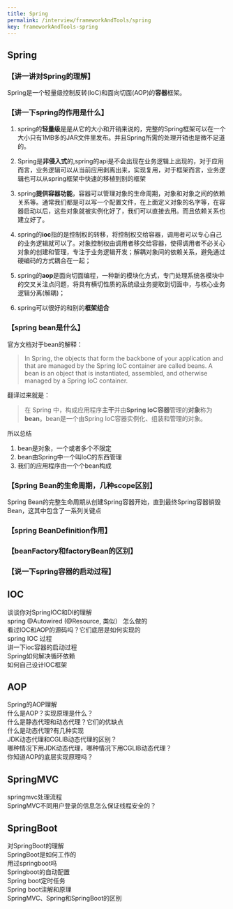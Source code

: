 ```yaml
---
title: Spring
permalink: /interview/frameworkAndTools/spring
key: frameworkAndTools-spring
---
```


## Spring

### 【讲一讲对Spring的理解】

Spring是一个轻量级控制反转(IoC)和面向切面(AOP)的**容器**框架。



### 【讲一下spring的作用是什么】

1. spring的**轻量级**是是从它的大小和开销来说的，完整的Spring框架可以在一个大小只有1MB多的JAR文件里发布。并且Spring所需的处理开销也是微不足道的。

2. Spring是**非侵入式**的,spring的api是不会出现在业务逻辑上出现的，对于应用而言，业务逻辑可以从当前应用剥离出来，实现复用，对于框架而言，业务逻辑也可以从spring框架中快速的移植到别的框架
3. spring**提供容器功能**，容器可以管理对象的生命周期，对象和对象之间的依赖关系等。通常我们都是可以写一个配置文件，在上面定义对象的名字等，在容器启动以后，这些对象就被实例化好了，我们可以直接去用。而且依赖关系也建立好了。

4. spring的**ioc**指的是控制权的转移，将控制权交给容器，调用者可以专心自己的业务逻辑就可以了。对象控制权由调用者移交给容器，使得调用者不必关心对象的创建和管理，专注于业务逻辑开发；解耦对象间的依赖关系，避免通过硬编码的方式耦合在一起；

5. spring的**aop**是面向切面编程，一种新的模块化方式，专门处理系统各模块中的交叉关注点问题，将具有横切性质的系统级业务提取到切面中，与核心业务逻辑分离(解耦)；

6. spring可以很好的和别的**框架组合**



### 【spring bean是什么】

官方文档对于bean的解释：

> In Spring, the objects that form the backbone of your application and that are managed by the Spring IoC container are called beans. A bean is an object that is instantiated, assembled, and otherwise managed by a Spring IoC container.

翻译过来就是：

> 在 Spring 中，构成应用程序**主干**并由**Spring IoC容器**管理的**对象**称为**bean**。bean是一个由Spring IoC容器实例化、组装和管理的对象。

所以总结

1. bean是对象，一个或者多个不限定
2. bean由Spring中一个叫IoC的东西管理
3. 我们的应用程序由一个个bean构成



### 【Spring Bean的生命周期，几种scope区别】

Spring Bean的完整生命周期从创建Spring容器开始，直到最终Spring容器销毁Bean，这其中包含了一系列关键点



### 【spring BeanDefinition作用】   

### 【beanFactory和factoryBean的区别】

  

### 【说一下spring容器的启动过程】 



## IOC

谈谈你对SpringIOC和DI的理解  
spring @Autowired (@Resource, 类似） 怎么做的   
看过IOC和AOP的源码吗？它们底层是如何实现的  
spring IOC 过程  
讲一下ioc容器的启动过程  
Spring如何解决循环依赖  
如何自己设计IOC框架   



## AOP

Spring的AOP理解  
什么是AOP？实现原理是什么？  
什么是静态代理和动态代理？它们的优缺点  
什么是动态代理?有几种实现  
JDK动态代理和CGLIB动态代理的区别？  
哪种情况下用JDK动态代理，哪种情况下用CGLIB动态代理？   
你知道AOP的底层实现原理吗？   



## SpringMVC

springmvc处理流程  
SpringMVC不同用户登录的信息怎么保证线程安全的？  

## SpringBoot

对SpringBoot的理解  
SpringBoot是如何工作的  
用过springboot吗  
Springboot的自动配置   
Spring boot定时任务   
Spring boot注解和原理  
SpringMVC、Spring和SpringBoot的区别  